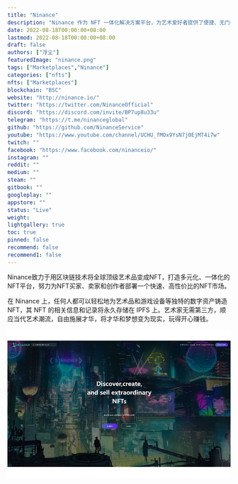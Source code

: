 ```yaml
---
title: "Ninance"
description: "Ninance 作为 NFT 一体化解决方案平台，为艺术爱好者提供了便捷、无门槛的艺术 NFT 创作、销售和收藏渠道。"
date: 2022-08-18T00:00:00+08:00
lastmod: 2022-08-18T00:00:00+08:00
draft: false
authors: ["浮尘"]
featuredImage: "ninance.png"
tags: ["Marketplaces","Ninance"]
categories: ["nfts"]
nfts: ["Marketplaces"]
blockchain: "BSC"
website: "http://ninance.io/"
twitter: "https://twitter.com/NinanceOfficial"
discord: "https://discord.com/invite/BP7up8u33u"
telegram: "https://t.me/ninanceglobal"
github: "https://github.com/NinanceService"
youtube: "https://www.youtube.com/channel/UCHU_fMOx9YsN7j0EjMT4i7w"
twitch: ""
facebook: "https://www.facebook.com/ninanceio/"
instagram: ""
reddit: ""
medium: ""
steam: ""
gitbook: ""
googleplay: ""
appstore: ""
status: "Live"
weight: 
lightgallery: true
toc: true
pinned: false
recommend: false
recommend1: false
---
```

Ninance致力于用区块链技术将全球顶级艺术品变成NFT，打造多元化、一体化的NFT平台，努力为NFT买家、卖家和创作者部署一个快速、高性价比的NFT市场。

在 Ninance 上，任何人都可以轻松地为艺术品和游戏设备等独特的数字资产铸造 NFT，其 NFT 的相关信息和记录将永久存储在 IPFS 上。艺术家无需第三方，顺应当代艺术潮流，自由施展才华，将才华和梦想变为现实，玩得开心赚钱。

![1](16515664123.png)
